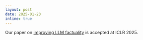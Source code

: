 ```yaml
---
layout: post
date: 2025-01-23
inline: true
---
```


Our paper on [improving LLM factuality](https://arxiv.org/pdf/2410.19290) is accepted at ICLR 2025.